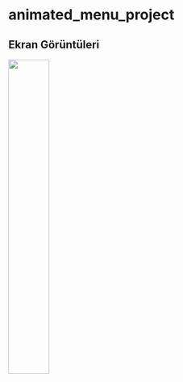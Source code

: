 
# animated_menu_project

## Ekran Görüntüleri

<img src="http://ahmetbalkan.com.tr/basicmapmarker.jpg" width=40%>


